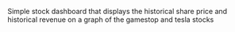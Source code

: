 Simple stock dashboard that displays the historical share price and historical revenue on a graph of the gamestop and tesla stocks
